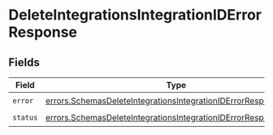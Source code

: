 # DeleteIntegrationsIntegrationIDErrorResponse


## Fields

| Field                                                                                                                                                | Type                                                                                                                                                 | Required                                                                                                                                             | Description                                                                                                                                          |
| ---------------------------------------------------------------------------------------------------------------------------------------------------- | ---------------------------------------------------------------------------------------------------------------------------------------------------- | ---------------------------------------------------------------------------------------------------------------------------------------------------- | ---------------------------------------------------------------------------------------------------------------------------------------------------- |
| `error`                                                                                                                                              | [errors.SchemasDeleteIntegrationsIntegrationIDErrorResponseError](../../models/errors/schemasdeleteintegrationsintegrationiderrorresponseerror.md)   | :heavy_check_mark:                                                                                                                                   | N/A                                                                                                                                                  |
| `status`                                                                                                                                             | [errors.SchemasDeleteIntegrationsIntegrationIDErrorResponseStatus](../../models/errors/schemasdeleteintegrationsintegrationiderrorresponsestatus.md) | :heavy_check_mark:                                                                                                                                   | N/A                                                                                                                                                  |